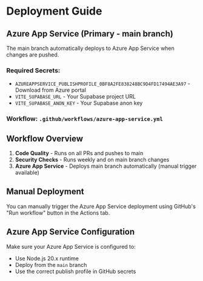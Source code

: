 
# Deployment Guide

## Azure App Service (Primary - main branch)

The main branch automatically deploys to Azure App Service when changes are pushed.

### Required Secrets:
- `AZUREAPPSERVICE_PUBLISHPROFILE_0BF8A2FE838248BC9D4FD17494AE3A97` - Download from Azure portal
- `VITE_SUPABASE_URL` - Your Supabase project URL
- `VITE_SUPABASE_ANON_KEY` - Your Supabase anon key

### Workflow: `.github/workflows/azure-app-service.yml`

## Workflow Overview

1. **Code Quality** - Runs on all PRs and pushes to main
2. **Security Checks** - Runs weekly and on main branch changes
3. **Azure App Service** - Deploys main branch automatically (manual trigger available)

## Manual Deployment

You can manually trigger the Azure App Service deployment using GitHub's "Run workflow" button in the Actions tab.

## Azure App Service Configuration

Make sure your Azure App Service is configured to:
- Use Node.js 20.x runtime
- Deploy from the `main` branch
- Use the correct publish profile in GitHub secrets
